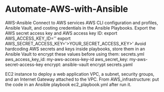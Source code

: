 # Automate-AWS-with-Ansible
AWS-Ansible
Connect to AWS services 
AWS CLI configuration and profiles, Ansible Vault, and costing credentials in the Ansible Playbooks.
Export the AWS secret access key and AWS access key ID: 
    export AWS_ACCESS_KEY_ID='<YOUR ACCESS_KEY_ID>'
    export AWS_SECRET_ACCESS_KEY='>YOUR_SECRET_ACCESS_KEY>'
Avoid hardcoding AWS secrets and keys inside playbooks, store them in an Ansible Vault to encrypt these values before using them:
    secrets.yml      aws_access_key_id: my-aws-access-key-id
                     aws_secret_key: my-aws-secret-access-key
    encrypt:         ansible-vault encrypt secrets.yaml

EC2 instance to deploy a web application VPC, a subnet, security groups, and an Internet Gateway attached to the VPC. From AWS_infrastructure: put the code in an Ansible playbook ec2_playbook.yml after run it.


